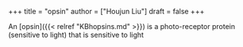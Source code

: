 +++
title = "opsin"
author = ["Houjun Liu"]
draft = false
+++

An [opsin]({{< relref "KBhopsins.md" >}}) is a photo-receptor protein (sensitive to light) that is sensitive to light